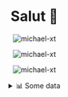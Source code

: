 <h1 align="center">Salut 👋</h1>

<p align="center"> <img src="https://komarev.com/ghpvc/?username=michael-xt" alt="michael-xt" /> 
</p>

<p align="center"><img align="center" src="https://github-readme-stats.vercel.app/api/top-langs/?username=michael-xt&layout=compact&theme=dark&show_icons=true" alt="michael-xt" /></p>
<p align="center"><img align="center" src="https://github-readme-stats.vercel.app/api?username=michael-xt&show_icons=true&theme=dark&show_icons=true" alt="michael-xt" /></p>

<details align="center"><summary>📊 Some data</summary>
<p>

<!--START_SECTION:waka-->
**🐱 My GitHub Data** 

> 🏆 263 Contributions in the Year 2021
 > 
> 📦 16.4 MB Used in GitHub's Storage 
 > 
> 🚫 Not Opted to Hire
 > 
> 📜 7 Public Repositories 
 > 
> 🔑 33 Private Repositories  
 > 
**I'm an Early 🐤** 

```text
🌞 Morning    130 commits    ████████░░░░░░░░░░░░░░░░░   31.55% 
🌆 Daytime    108 commits    ██████░░░░░░░░░░░░░░░░░░░   26.21% 
🌃 Evening    168 commits    ██████████░░░░░░░░░░░░░░░   40.78% 
🌙 Night      6 commits      ░░░░░░░░░░░░░░░░░░░░░░░░░   1.46%

```
📅 **I'm Most Productive on Thursday** 

```text
Monday       36 commits     ██░░░░░░░░░░░░░░░░░░░░░░░   8.74% 
Tuesday      59 commits     ███░░░░░░░░░░░░░░░░░░░░░░   14.32% 
Wednesday    85 commits     █████░░░░░░░░░░░░░░░░░░░░   20.63% 
Thursday     88 commits     █████░░░░░░░░░░░░░░░░░░░░   21.36% 
Friday       58 commits     ███░░░░░░░░░░░░░░░░░░░░░░   14.08% 
Saturday     51 commits     ███░░░░░░░░░░░░░░░░░░░░░░   12.38% 
Sunday       35 commits     ██░░░░░░░░░░░░░░░░░░░░░░░   8.5%

```


📊 **This Week I Spent My Time On** 

```text
🔥 Editors: 
VS Code                  3 hrs 35 mins       █████████████████████████   100.0%

💻 Operating System: 
Windows                  3 hrs 35 mins       █████████████████████████   100.0%

```

**I Mostly Code in JavaScript** 

```text
JavaScript               11 repos            ███████░░░░░░░░░░░░░░░░░░   31.43% 
Java                     8 repos             █████░░░░░░░░░░░░░░░░░░░░   22.86% 
Vue                      4 repos             ██░░░░░░░░░░░░░░░░░░░░░░░   11.43% 
Lua                      3 repos             ██░░░░░░░░░░░░░░░░░░░░░░░   8.57% 
C#                       3 repos             ██░░░░░░░░░░░░░░░░░░░░░░░   8.57%

```



 Last Updated on 23/12/2021
<!--END_SECTION:waka-->
</p>
